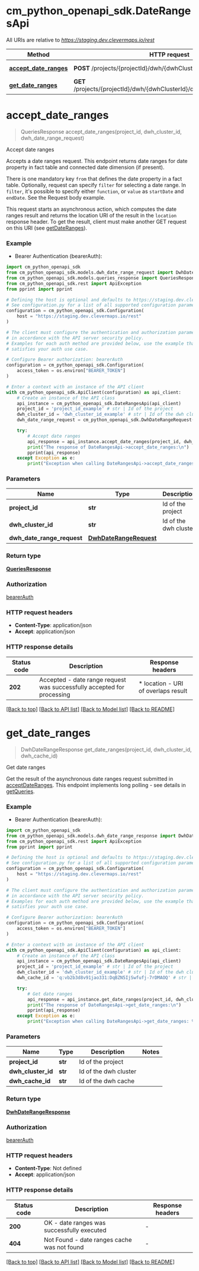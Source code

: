 # cm_python_openapi_sdk.DateRangesApi

All URIs are relative to *https://staging.dev.clevermaps.io/rest*

Method | HTTP request | Description
------------- | ------------- | -------------
[**accept_date_ranges**](DateRangesApi.md#accept_date_ranges) | **POST** /projects/{projectId}/dwh/{dwhClusterId}/dateRanges | Accept date ranges
[**get_date_ranges**](DateRangesApi.md#get_date_ranges) | **GET** /projects/{projectId}/dwh/{dwhClusterId}/dateRanges/{dwhCacheId} | Get date ranges


# **accept_date_ranges**
> QueriesResponse accept_date_ranges(project_id, dwh_cluster_id, dwh_date_range_request)

Accept date ranges

Accepts a date ranges request. This endpoint returns date ranges for date property in fact table and connected date dimension (if present).

There is one mandatory key `from` that defines the date property in a fact table. Optionally, request can specify `filter` for selecting a date range. In `filter`, it's possible to specify either `function`, or `value` as `startDate` and `endDate`. See the Request body example.

This request starts an asynchronous action, which computes the date ranges result and returns the location URI of the result in the `location` response header. To get the result, client must make another GET request on this URI (see [getDateRanges](#operation/getDateRanges)).


### Example

* Bearer Authentication (bearerAuth):

```python
import cm_python_openapi_sdk
from cm_python_openapi_sdk.models.dwh_date_range_request import DwhDateRangeRequest
from cm_python_openapi_sdk.models.queries_response import QueriesResponse
from cm_python_openapi_sdk.rest import ApiException
from pprint import pprint

# Defining the host is optional and defaults to https://staging.dev.clevermaps.io/rest
# See configuration.py for a list of all supported configuration parameters.
configuration = cm_python_openapi_sdk.Configuration(
    host = "https://staging.dev.clevermaps.io/rest"
)

# The client must configure the authentication and authorization parameters
# in accordance with the API server security policy.
# Examples for each auth method are provided below, use the example that
# satisfies your auth use case.

# Configure Bearer authorization: bearerAuth
configuration = cm_python_openapi_sdk.Configuration(
    access_token = os.environ["BEARER_TOKEN"]
)

# Enter a context with an instance of the API client
with cm_python_openapi_sdk.ApiClient(configuration) as api_client:
    # Create an instance of the API class
    api_instance = cm_python_openapi_sdk.DateRangesApi(api_client)
    project_id = 'project_id_example' # str | Id of the project
    dwh_cluster_id = 'dwh_cluster_id_example' # str | Id of the dwh cluster
    dwh_date_range_request = cm_python_openapi_sdk.DwhDateRangeRequest() # DwhDateRangeRequest | 

    try:
        # Accept date ranges
        api_response = api_instance.accept_date_ranges(project_id, dwh_cluster_id, dwh_date_range_request)
        print("The response of DateRangesApi->accept_date_ranges:\n")
        pprint(api_response)
    except Exception as e:
        print("Exception when calling DateRangesApi->accept_date_ranges: %s\n" % e)
```



### Parameters


Name | Type | Description  | Notes
------------- | ------------- | ------------- | -------------
 **project_id** | **str**| Id of the project | 
 **dwh_cluster_id** | **str**| Id of the dwh cluster | 
 **dwh_date_range_request** | [**DwhDateRangeRequest**](DwhDateRangeRequest.md)|  | 

### Return type

[**QueriesResponse**](QueriesResponse.md)

### Authorization

[bearerAuth](../README.md#bearerAuth)

### HTTP request headers

 - **Content-Type**: application/json
 - **Accept**: application/json

### HTTP response details

| Status code | Description | Response headers |
|-------------|-------------|------------------|
**202** | Accepted - date range request was successfully accepted for processing |  * location - URI of overlaps result <br>  |

[[Back to top]](#) [[Back to API list]](../README.md#documentation-for-api-endpoints) [[Back to Model list]](../README.md#documentation-for-models) [[Back to README]](../README.md)

# **get_date_ranges**
> DwhDateRangeResponse get_date_ranges(project_id, dwh_cluster_id, dwh_cache_id)

Get date ranges

Get the result of the asynchronous date ranges request submitted in [acceptDateRanges](#operation/acceptDateRanges).
This endpoint implements long polling - see details in [getQueries](#operation/getQueries).


### Example

* Bearer Authentication (bearerAuth):

```python
import cm_python_openapi_sdk
from cm_python_openapi_sdk.models.dwh_date_range_response import DwhDateRangeResponse
from cm_python_openapi_sdk.rest import ApiException
from pprint import pprint

# Defining the host is optional and defaults to https://staging.dev.clevermaps.io/rest
# See configuration.py for a list of all supported configuration parameters.
configuration = cm_python_openapi_sdk.Configuration(
    host = "https://staging.dev.clevermaps.io/rest"
)

# The client must configure the authentication and authorization parameters
# in accordance with the API server security policy.
# Examples for each auth method are provided below, use the example that
# satisfies your auth use case.

# Configure Bearer authorization: bearerAuth
configuration = cm_python_openapi_sdk.Configuration(
    access_token = os.environ["BEARER_TOKEN"]
)

# Enter a context with an instance of the API client
with cm_python_openapi_sdk.ApiClient(configuration) as api_client:
    # Create an instance of the API class
    api_instance = cm_python_openapi_sdk.DateRangesApi(api_client)
    project_id = 'project_id_example' # str | Id of the project
    dwh_cluster_id = 'dwh_cluster_id_example' # str | Id of the dwh cluster
    dwh_cache_id = 'q:vb2b3d8v91jao331:DqBZN5IjSwfufj-7rDMAOQ' # str | Id of the dwh cache

    try:
        # Get date ranges
        api_response = api_instance.get_date_ranges(project_id, dwh_cluster_id, dwh_cache_id)
        print("The response of DateRangesApi->get_date_ranges:\n")
        pprint(api_response)
    except Exception as e:
        print("Exception when calling DateRangesApi->get_date_ranges: %s\n" % e)
```



### Parameters


Name | Type | Description  | Notes
------------- | ------------- | ------------- | -------------
 **project_id** | **str**| Id of the project | 
 **dwh_cluster_id** | **str**| Id of the dwh cluster | 
 **dwh_cache_id** | **str**| Id of the dwh cache | 

### Return type

[**DwhDateRangeResponse**](DwhDateRangeResponse.md)

### Authorization

[bearerAuth](../README.md#bearerAuth)

### HTTP request headers

 - **Content-Type**: Not defined
 - **Accept**: application/json

### HTTP response details

| Status code | Description | Response headers |
|-------------|-------------|------------------|
**200** | OK - date ranges was successfully executed |  -  |
**404** | Not Found - date ranges cache was not found |  -  |

[[Back to top]](#) [[Back to API list]](../README.md#documentation-for-api-endpoints) [[Back to Model list]](../README.md#documentation-for-models) [[Back to README]](../README.md)

